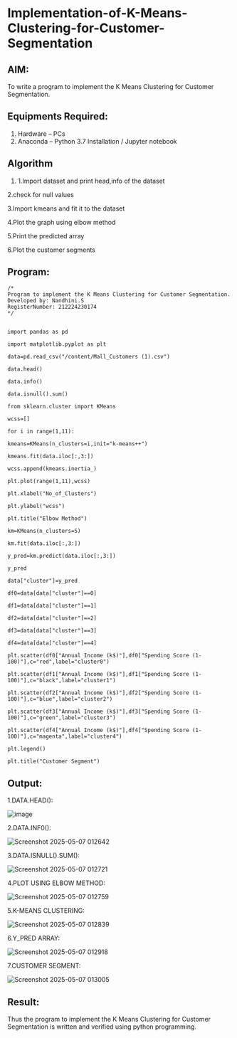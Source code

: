 # Implementation-of-K-Means-Clustering-for-Customer-Segmentation

## AIM:
To write a program to implement the K Means Clustering for Customer Segmentation.

## Equipments Required:
1. Hardware – PCs
2. Anaconda – Python 3.7 Installation / Jupyter notebook

## Algorithm
1. 1.Import dataset and print head,info of the dataset

2.check for null values

3.Import kmeans and fit it to the dataset

4.Plot the graph using elbow method

5.Print the predicted array

6.Plot the customer segments

## Program:
```
/*
Program to implement the K Means Clustering for Customer Segmentation.
Developed by: Nandhini.S
RegisterNumber: 212224230174
*/
```
```

import pandas as pd

import matplotlib.pyplot as plt

data=pd.read_csv("/content/Mall_Customers (1).csv")

data.head()

data.info()

data.isnull().sum()

from sklearn.cluster import KMeans

wcss=[]

for i in range(1,11):

kmeans=KMeans(n_clusters=i,init="k-means++")

kmeans.fit(data.iloc[:,3:])

wcss.append(kmeans.inertia_)

plt.plot(range(1,11),wcss)

plt.xlabel("No_of_Clusters")

plt.ylabel("wcss")

plt.title("Elbow Method")

km=KMeans(n_clusters=5)

km.fit(data.iloc[:,3:])

y_pred=km.predict(data.iloc[:,3:])

y_pred

data["cluster"]=y_pred

df0=data[data["cluster"]==0]

df1=data[data["cluster"]==1]

df2=data[data["cluster"]==2]

df3=data[data["cluster"]==3]

df4=data[data["cluster"]==4]

plt.scatter(df0["Annual Income (k$)"],df0["Spending Score (1-100)"],c="red",label="cluster0")

plt.scatter(df1["Annual Income (k$)"],df1["Spending Score (1-100)"],c="black",label="cluster1")

plt.scatter(df2["Annual Income (k$)"],df2["Spending Score (1-100)"],c="blue",label="cluster2")

plt.scatter(df3["Annual Income (k$)"],df3["Spending Score (1-100)"],c="green",label="cluster3")

plt.scatter(df4["Annual Income (k$)"],df4["Spending Score (1-100)"],c="magenta",label="cluster4")

plt.legend()

plt.title("Customer Segment")
```
## Output:
1.DATA.HEAD():

![image](https://github.com/user-attachments/assets/59c7b1df-7551-410d-ad61-585f0305d26b)

2.DATA.INF0():

![Screenshot 2025-05-07 012642](https://github.com/user-attachments/assets/2ba4a2d8-5eb6-478a-94dc-6ea150f10268)

3.DATA.ISNULL().SUM():

![Screenshot 2025-05-07 012721](https://github.com/user-attachments/assets/aac5c35b-ee30-4634-93ba-d46799362ab6)

4.PLOT USING ELBOW METHOD:

![Screenshot 2025-05-07 012759](https://github.com/user-attachments/assets/55069782-954f-4a52-8269-260d915c028a)

5.K-MEANS CLUSTERING:

![Screenshot 2025-05-07 012839](https://github.com/user-attachments/assets/87a8793a-f44e-4f18-8849-2e0980b26754)

6.Y_PRED ARRAY:

![Screenshot 2025-05-07 012918](https://github.com/user-attachments/assets/b3cca543-91e4-4935-b4b8-0b0a256b5c0b)

7.CUSTOMER SEGMENT:

![Screenshot 2025-05-07 013005](https://github.com/user-attachments/assets/ea72185c-d5f8-429f-857e-2bdf8a973b3c)


## Result:
Thus the program to implement the K Means Clustering for Customer Segmentation is written and verified using python programming.
